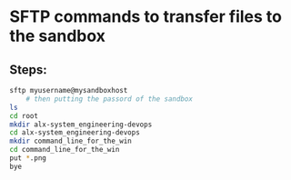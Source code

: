 # SFTP commands to transfer files to the sandbox

## Steps:

```bash
sftp myusername@mysandboxhost
    # then putting the passord of the sandbox
ls
cd root
mkdir alx-system_engineering-devops
cd alx-system_engineering-devops
mkdir command_line_for_the_win
cd command_line_for_the_win
put *.png
bye
```
